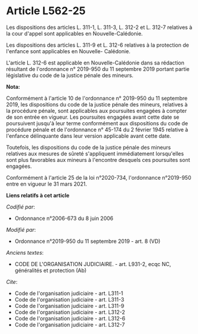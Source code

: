 # Article L562-25

Les dispositions des articles L. 311-1, L. 311-3, L. 312-2 et L. 312-7 relatives à la cour d'appel sont applicables en
Nouvelle-Calédonie.

Les dispositions des articles L. 311-9 et L. 312-6 relatives à la protection de l'enfance sont applicables en Nouvelle-
Calédonie.

L'article L. 312-6 est applicable en Nouvelle-Calédonie dans sa rédaction résultant de l'ordonnance n° 2019-950 du 11
septembre 2019 portant partie législative du code de la justice pénale des mineurs.

**Nota:**

Conformément à l'article 10 de l'ordonnance n° 2019-950 du 11 septembre 2019, les dispositions du code de la justice pénale
des mineurs, relatives à la procédure pénale, sont applicables aux poursuites engagées à compter de son entrée en vigueur.
Les poursuites engagées avant cette date se poursuivent jusqu'à leur terme conformément aux dispositions du code de procédure
pénale et de l'ordonnance n° 45-174 du 2 février 1945 relative à l'enfance délinquante dans leur version applicable avant
cette date.

Toutefois, les dispositions du code de la justice pénale des mineurs relatives aux mesures de sûreté s'appliquent
immédiatement lorsqu'elles sont plus favorables aux mineurs à l'encontre desquels ces poursuites sont engagées.

Conformément à l'article 25 de la loi n°2020-734, l'ordonnance n°2019-950 entre en vigueur le 31 mars 2021.

**Liens relatifs à cet article**

_Codifié par_:

  - Ordonnance n°2006-673 du 8 juin 2006

_Modifié par_:

  - Ordonnance n°2019-950 du 11 septembre 2019 - art. 8 (VD)

_Anciens textes_:

  - CODE DE L'ORGANISATION JUDICIAIRE. - art. L931-2, ecqc NC, généralités et protection (Ab)

_Cite_:

  - Code de l'organisation judiciaire - art. L311-1
  - Code de l'organisation judiciaire - art. L311-3
  - Code de l'organisation judiciaire - art. L311-9
  - Code de l'organisation judiciaire - art. L312-2
  - Code de l'organisation judiciaire - art. L312-6
  - Code de l'organisation judiciaire - art. L312-7
